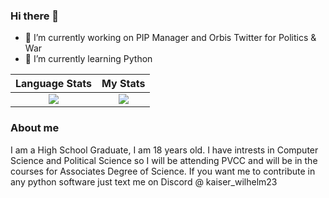 ### Hi there 👋

- 🔭 I’m currently working on PIP Manager and Orbis Twitter for Politics & War
- 🌱 I’m currently learning Python


Language Stats             |  My Stats
:-------------------------:|:-------------------------:
![](https://github-readme-stats.vercel.app/api/top-langs/?username=blaze005&langs_count=10&layout=compact&theme=dark&hide_title=true)  |  ![](https://github-readme-stats.vercel.app/api?username=blaze005&theme=dark&hide_title=true&count_private=true&show_icons=true)



### About me

I am a High School Graduate, I am 18 years old. I have intrests in Computer Science and Political Science so I will be attending PVCC and will be in the courses for Associates Degree of Science. If you want me to contribute in any python software just text me on Discord @ kaiser_wilhelm23
